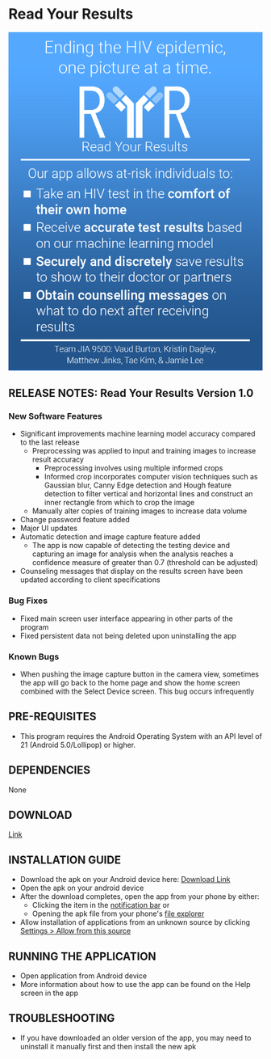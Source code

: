 # Read Your Results

![Read Your Results](RYRDistributable.png)

## RELEASE NOTES: Read Your Results Version 1.0

### New Software Features
- Significant improvements machine learning model accuracy compared to the last release
  - Preprocessing was applied to input and training images to increase result accuracy
    - Preprocessing involves using multiple informed crops
    - Informed crop incorporates computer vision techniques such as Gaussian blur, Canny Edge detection and Hough feature detection to filter vertical and horizontal lines and construct an inner rectangle from which to crop the image
  - Manually alter copies of training images to increase data volume
- Change password feature added
- Major UI updates
- Automatic detection and image capture feature added
  - The app is now capable of detecting the testing device and capturing an image for analysis when the analysis reaches a confidence measure of greater than 0.7 (threshold can be adjusted)
- Counseling messages that display on the results screen have been updated according to client specifications

### Bug Fixes
 - Fixed main screen user interface appearing in other parts of the program
 - Fixed persistent data not being deleted upon uninstalling the app

### Known Bugs
- When pushing the image capture button in the camera view, sometimes the app will go back to the home page and show the home screen combined with the Select Device screen. This bug occurs infrequently

## PRE-REQUISITES
- This program requires the Android Operating System with an API level of 21 (Android 5.0/Lollipop) or higher.

## DEPENDENCIES
None

## DOWNLOAD
[Link](https://drive.google.com/open?id=1K_9vg4XSZgs40OQecvXIwF3LiFQdsvcg)

## INSTALLATION GUIDE

- Download the apk on your Android device here: [Download Link](https://drive.google.com/open?id=1K_9vg4XSZgs40OQecvXIwF3LiFQdsvcg)
- Open the apk on your android device
- After the download completes, open the app from your phone by either:
  - Clicking the item in the [notification bar](notification.png) or
  - Opening the apk file from your phone's [file explorer](filexplorer.png)
- Allow installation of applications from an unknown source by clicking [Settings > Allow from this source](unksourcseinstall.png)

## RUNNING THE APPLICATION
- Open application from Android device
- More information about how to use the app can be found on the Help screen in the app

## TROUBLESHOOTING
- If you have downloaded an older version of the app, you may need to uninstall it manually first and then install the new apk
